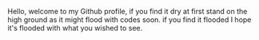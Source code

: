 Hello, welcome to my Github profile, if you find it dry at first stand on the high ground as it might flood with codes soon. if you find it flooded I hope it's flooded with what you wished to see. 
